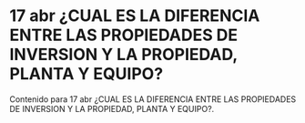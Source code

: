 # 17 abr  ¿CUAL ES LA DIFERENCIA ENTRE LAS PROPIEDADES DE INVERSION Y LA PROPIEDAD, PLANTA Y EQUIPO?

Contenido para 17 abr  ¿CUAL ES LA DIFERENCIA ENTRE LAS PROPIEDADES DE INVERSION Y LA PROPIEDAD, PLANTA Y EQUIPO?.